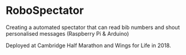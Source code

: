 # RoboSpectator
Creating a automated spectator that can read bib numbers and shout personalised messages (Raspberry Pi &amp; Arduino)

Deployed at Cambridge Half Marathon and Wings for Life in 2018. 
